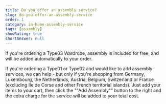 ```yaml
---
title: Do you offer an assembly service?
slug: do-you-offer-an-assembly-service
order: 1
category: in-home-assembly-service
tags: [assembly]
showRating: true
shortAnswer: null
---
```


If you're ordering a Type03 Wardrobe, assembly is included for free, and will be added automatically to your order.

If you're ordering a Type01 or Type02 and would like to add assembly services, we can help - but only if you're shopping from Germany, Luxembourg, the Netherlands, Austria, Belgium, Switzerland or France (excluding Ile de Corse and other French territorial islands). Just add your items to your cart, then click the ""Add Assembly"" button to the right and the extra charge for the service will be added to your total cost.
